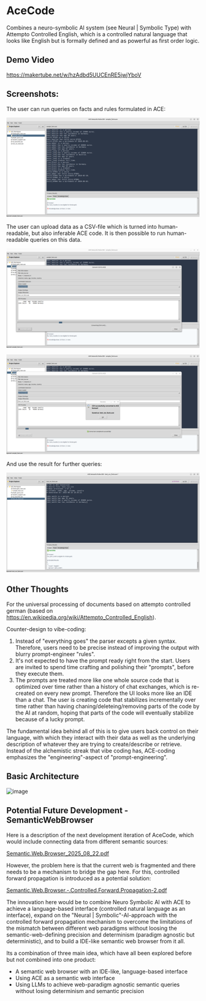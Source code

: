 # AceCode

Combines a neuro-symbolic AI system (see Neural | Symbolic Type) with Attempto Controlled English, which is a controlled natural language that looks like English but is formally defined and as powerful as first order logic.

## Demo Video

https://makertube.net/w/hzAdbd5UUCEnRE5jwjYboV

## Screenshots:

The user can run queries on facts and rules formulated in ACE:

![img.png](docs/img_3.png)

The user can upload data as a CSV-file which is turned into human-readable, but also inferable ACE code.
It is then possible to run human-readable queries on this data.

![img.png](docs/img_4.png)

![img.png](docs/img_5.png)

And use the result for further queries:

![img.png](docs/img_6.png)

## Other Thoughts

For the universal processing of documents based on attempto controlled german (based on https://en.wikipedia.org/wiki/Attempto_Controlled_English).

Counter-design to vibe-coding:

1. Instead of "everything goes" the parser excepts a given syntax. Therefore, users need to be precise instead of improving the output with blurry prompt-engineer "rules".
2. It's not expected to have the prompt ready right from the start. Users are invited to spend time crafting and polishing their "prompts", before they execute them.
3. The prompts are treated more like one whole source code that is optimized over time rather than a history of chat exchanges, which is re-created on every new prompt. Therefore the UI looks more like an IDE than a chat. The user is creating code that stabilizes incrementally over time rather than having chaning/deleteing/removing parts of the code by the AI at random, hoping that parts of the code will eventually stabilize because of a lucky prompt.

The fundamental idea behind all of this is to give users back control on their language, with which they interact with their data as well as the underlying description of whatever they are trying to create/describe or retrieve. Instead of the alchemistic streak that vibe coding has, ACE-coding emphasizes the "engineering"-aspect of "prompt-engineering".

## Basic Architecture

<img width="1542" height="822" alt="image" src="https://github.com/user-attachments/assets/1ec0c20d-1366-4ccd-93ef-6fc47a97dfe9" />

## Potential Future Development - SemanticWebBrowser

Here is a description of the next development iteration of AceCode, which would include connecting data from different semantic sources:

[Semantic.Web.Browser_2025_08_22.pdf](https://github.com/user-attachments/files/21941171/Semantic.Web.Browser_2025_08_22.pdf)

However, the problem here is that the current web is fragmented and there needs to be a mechanism to bridge the gap here. For this, controlled forward propagation is introduced as a potential solution:

[Semantic.Web.Browser.-.Controlled.Forward.Propagation-2.pdf](https://github.com/user-attachments/files/21947917/Semantic.Web.Browser.-.Controlled.Forward.Propagation-2.pdf)

The innovation here would be to combine Neuro Symbolic AI with ACE to achieve a language-based interface (controlled natural language as an interface), expand on the "Neural | Symbolic"-AI-approach with the controlled forward propagation mechanism to overcome the limitations of the mismatch between different web paradigms without loosing the semantic-web-defining precision and determinism (paradigm agnostic but deterministic), and to build a IDE-like semantic web browser from it all.

Its a combination of three main idea, which have all been explored before but not combined into one product:

- A semantic web browser with an IDE-like, language-based interface
- Using ACE as a semantic web interface
- Using LLMs to achieve web-paradigm agnostic semantic queries without losing determinism and semantic precision
